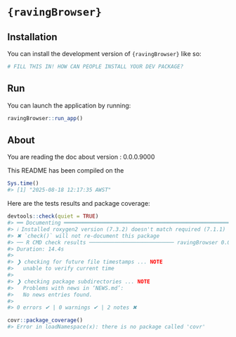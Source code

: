 
<!-- README.md is generated from README.Rmd. Please edit that file -->

# `{ravingBrowser}`

<!-- badges: start -->

<!-- badges: end -->

## Installation

You can install the development version of `{ravingBrowser}` like so:

``` r
# FILL THIS IN! HOW CAN PEOPLE INSTALL YOUR DEV PACKAGE?
```

## Run

You can launch the application by running:

``` r
ravingBrowser::run_app()
```

## About

You are reading the doc about version : 0.0.0.9000

This README has been compiled on the

``` r
Sys.time()
#> [1] "2025-08-18 12:17:35 AWST"
```

Here are the tests results and package coverage:

``` r
devtools::check(quiet = TRUE)
#> ══ Documenting ═════════════════════════════════════════════════════════════════
#> ℹ Installed roxygen2 version (7.3.2) doesn't match required (7.1.1)
#> ✖ `check()` will not re-document this package
#> ── R CMD check results ─────────────────────────── ravingBrowser 0.0.0.9000 ────
#> Duration: 14.4s
#> 
#> ❯ checking for future file timestamps ... NOTE
#>   unable to verify current time
#> 
#> ❯ checking package subdirectories ... NOTE
#>   Problems with news in ‘NEWS.md’:
#>   No news entries found.
#> 
#> 0 errors ✔ | 0 warnings ✔ | 2 notes ✖
```

``` r
covr::package_coverage()
#> Error in loadNamespace(x): there is no package called 'covr'
```
